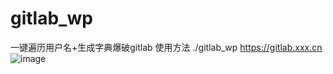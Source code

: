 # gitlab_wp
一键遍历用户名+生成字典爆破gitlab
使用方法 ./gitlab_wp https://gitlab.xxx.cn
![image](https://user-images.githubusercontent.com/31125137/221143331-1a41f025-2141-4275-88b3-517152e32303.png)
